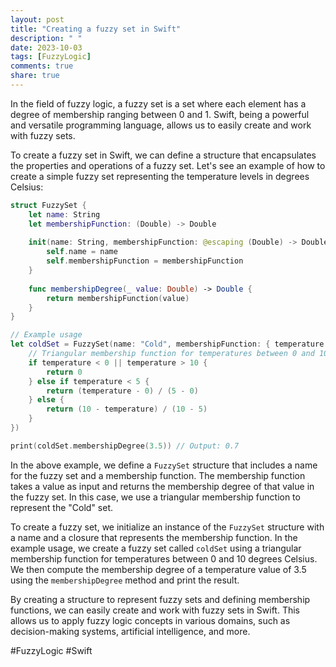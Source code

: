 ```yaml
---
layout: post
title: "Creating a fuzzy set in Swift"
description: " "
date: 2023-10-03
tags: [FuzzyLogic]
comments: true
share: true
---
```


In the field of fuzzy logic, a fuzzy set is a set where each element has a degree of membership ranging between 0 and 1. Swift, being a powerful and versatile programming language, allows us to easily create and work with fuzzy sets.

To create a fuzzy set in Swift, we can define a structure that encapsulates the properties and operations of a fuzzy set. Let's see an example of how to create a simple fuzzy set representing the temperature levels in degrees Celsius:

```swift
struct FuzzySet {
    let name: String
    let membershipFunction: (Double) -> Double
    
    init(name: String, membershipFunction: @escaping (Double) -> Double) {
        self.name = name
        self.membershipFunction = membershipFunction
    }
    
    func membershipDegree(_ value: Double) -> Double {
        return membershipFunction(value)
    }
}

// Example usage
let coldSet = FuzzySet(name: "Cold", membershipFunction: { temperature in
    // Triangular membership function for temperatures between 0 and 10 degrees Celsius
    if temperature < 0 || temperature > 10 {
        return 0
    } else if temperature < 5 {
        return (temperature - 0) / (5 - 0)
    } else {
        return (10 - temperature) / (10 - 5)
    }
})

print(coldSet.membershipDegree(3.5)) // Output: 0.7
```

In the above example, we define a `FuzzySet` structure that includes a name for the fuzzy set and a membership function. The membership function takes a value as input and returns the membership degree of that value in the fuzzy set. In this case, we use a triangular membership function to represent the "Cold" set.

To create a fuzzy set, we initialize an instance of the `FuzzySet` structure with a name and a closure that represents the membership function. In the example usage, we create a fuzzy set called `coldSet` using a triangular membership function for temperatures between 0 and 10 degrees Celsius. We then compute the membership degree of a temperature value of 3.5 using the `membershipDegree` method and print the result.

By creating a structure to represent fuzzy sets and defining membership functions, we can easily create and work with fuzzy sets in Swift. This allows us to apply fuzzy logic concepts in various domains, such as decision-making systems, artificial intelligence, and more.

#FuzzyLogic #Swift